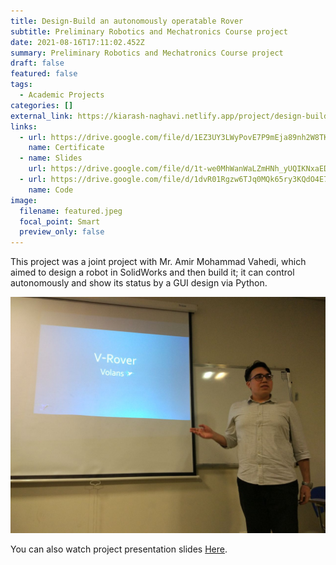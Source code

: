 ```yaml
---
title: Design-Build an autonomously operatable Rover
subtitle: Preliminary Robotics and Mechatronics Course project
date: 2021-08-16T17:11:02.452Z
summary: Preliminary Robotics and Mechatronics Course project
draft: false
featured: false
tags:
  - Academic Projects
categories: []
external_link: https://kiarash-naghavi.netlify.app/project/design-build-an-autonomously-operatable-rover/
links:
  - url: https://drive.google.com/file/d/1EZ3UY3LWyPovE7P9mEja89nh2W8TK9hw/view
    name: Certificate
  - name: Slides
    url: https://drive.google.com/file/d/1t-we0MhWanWaLZmHNh_yUQIKNxaEDqqt/view?usp=sharing
  - url: https://drive.google.com/file/d/1dvR01Rgzw6TJq0MQk65ry3KQdO4E7qy7/view?usp=sharing
    name: Code
image:
  filename: featured.jpeg
  focal_point: Smart
  preview_only: false
---
```

This project was a joint project with Mr. Amir Mohammad Vahedi, which aimed to design a robot in SolidWorks and then build it; it can control autonomously and show its status by a GUI design via Python.





![Project Presentation](1400-05-14-18.35.43.jpg "Project Presentation")

You can also watch project presentation slides [Here](https://drive.google.com/file/d/1t-we0MhWanWaLZmHNh_yUQIKNxaEDqqt/view).